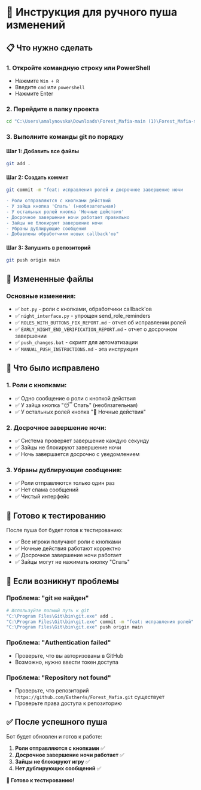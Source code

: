 # 🚀 Инструкция для ручного пуша изменений

## 📋 Что нужно сделать

### 1. **Откройте командную строку или PowerShell**
- Нажмите `Win + R`
- Введите `cmd` или `powershell`
- Нажмите Enter

### 2. **Перейдите в папку проекта**
```bash
cd "C:\Users\amalynovska\Downloads\Forest_Mafia-main (1)\Forest_Mafia-main"
```

### 3. **Выполните команды git по порядку**

#### **Шаг 1: Добавить все файлы**
```bash
git add .
```

#### **Шаг 2: Создать коммит**
```bash
git commit -m "feat: исправления ролей и досрочное завершение ночи

- Роли отправляются с кнопками действий
- У зайца кнопка 'Спать' (необязательная)
- У остальных ролей кнопка 'Ночные действия'
- Досрочное завершение ночи работает правильно
- Зайцы не блокируют завершение ночи
- Убраны дублирующие сообщения
- Добавлены обработчики новых callback'ов"
```

#### **Шаг 3: Запушить в репозиторий**
```bash
git push origin main
```

## 📁 Измененные файлы

### **Основные изменения:**
- ✅ `bot.py` - роли с кнопками, обработчики callback'ов
- ✅ `night_interface.py` - упрощен send_role_reminders
- ✅ `ROLES_WITH_BUTTONS_FIX_REPORT.md` - отчет об исправлении ролей
- ✅ `EARLY_NIGHT_END_VERIFICATION_REPORT.md` - отчет о досрочном завершении
- ✅ `push_changes.bat` - скрипт для автоматизации
- ✅ `MANUAL_PUSH_INSTRUCTIONS.md` - эта инструкция

## 🎯 Что было исправлено

### **1. Роли с кнопками:**
- ✅ Одно сообщение о роли с кнопкой действия
- ✅ У зайца кнопка "😴 Спать" (необязательная)
- ✅ У остальных ролей кнопка "🌙 Ночные действия"

### **2. Досрочное завершение ночи:**
- ✅ Система проверяет завершение каждую секунду
- ✅ Зайцы не блокируют завершение ночи
- ✅ Ночь завершается досрочно с уведомлением

### **3. Убраны дублирующие сообщения:**
- ✅ Роли отправляются только один раз
- ✅ Нет спама сообщений
- ✅ Чистый интерфейс

## 🧪 Готово к тестированию

После пуша бот будет готов к тестированию:
- ✅ Все игроки получают роли с кнопками
- ✅ Ночные действия работают корректно
- ✅ Досрочное завершение ночи работает
- ✅ Зайцы могут не нажимать кнопку "Спать"

## 🚨 Если возникнут проблемы

### **Проблема: "git не найден"**
```bash
# Используйте полный путь к git
"C:\Program Files\Git\bin\git.exe" add .
"C:\Program Files\Git\bin\git.exe" commit -m "feat: исправления ролей"
"C:\Program Files\Git\bin\git.exe" push origin main
```

### **Проблема: "Authentication failed"**
- Проверьте, что вы авторизованы в GitHub
- Возможно, нужно ввести токен доступа

### **Проблема: "Repository not found"**
- Проверьте, что репозиторий `https://github.com/Esther4s/Forest_Mafia.git` существует
- Проверьте права доступа к репозиторию

## ✅ После успешного пуша

Бот будет обновлен и готов к работе:
1. **Роли отправляются с кнопками** ✅
2. **Досрочное завершение ночи работает** ✅
3. **Зайцы не блокируют игру** ✅
4. **Нет дублирующих сообщений** ✅

**🎉 Готово к тестированию!**

